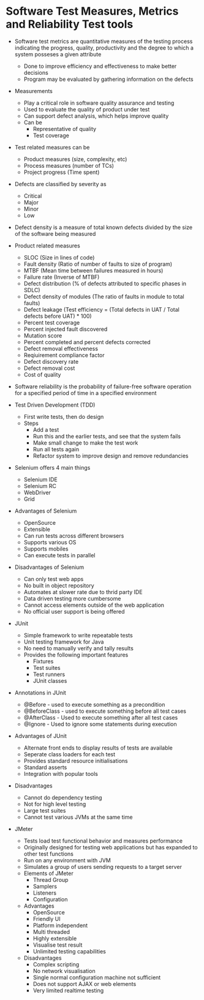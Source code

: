 # Software Test Measures, Metrics and Reliability Test tools

- Software test metrics are quantitative measures of the testing process indicating the progress, quality, productivity and the degree to which a system posseses a given attribute
  - Done to improve efficiency and effectiveness to make better decisions
  - Program may be evaluated by gathering information on the defects

- Measurements
  - Play a critical role in software quality assurance and testing
  - Used to evaluate the quality of product under test
  - Can support defect analysis, which helps improve quality
  - Can be 
    - Representative of quality
    - Test coverage

- Test related measures can be
  - Product measures (size, complexity, etc)
  - Process measures (number of TCs)
  - Project progress (Time spent)

- Defects are classified by severity as
  - Critical
  - Major
  - Minor
  - Low

- Defect density is a measure of total known defects divided by the size of the software being measured

- Product related measures
  - SLOC (Size in lines of code)
  - Fault density (Ratio of number of faults to size of program)
  - MTBF (Mean time between failures measured in hours)
  - Failure rate (Inverse of MTBF)
  - Defect distribution (% of defects attributed to specific phases in SDLC)
  - Defect density of modules (The ratio of faults in module to total faults)
  - Defect leakage (Test efficiency = (Total defects in UAT / Total defects before UAT) * 100)
  - Percent test coverage
  - Percent injected fault discovered
  - Mutation score
  - Percent completed and percent defects corrected
  - Defect removal effectiveness
  - Reqiuirement compliance factor
  - Defect discovery rate
  - Defect removal cost
  - Cost of quality

- Software reliability is the probability of failure-free software operation for a specified period of time in a specified environment

- Test Driven Development (TDD)
  - First write tests, then do design
  - Steps
    - Add a test
    - Run this and the earlier tests, and see that the system fails
    - Make small change to make the test work
    - Run all tests again
    - Refactor system to improve design and remove redundancies

- Selenium offers 4 main things
  - Selenium IDE
  - Selenium RC
  - WebDriver
  - Grid

- Advantages of Selenium
  - OpenSource
  - Extensible
  - Can run tests across different browsers
  - Supports various OS
  - Supports mobiles
  - Can execute tests in parallel

- Disadvantages of Selenium
  - Can only test web apps
  - No built in object repository
  - Automates at slower rate due to thrid party IDE
  - Data driven testing more cumbersome
  - Cannot access elements outside of the web application
  - No official user support is being offered

- JUnit
  - Simple framework to write repeatable tests
  - Unit testing framework for Java
  - No need to manually verify and tally results
  - Provides the following important features
    - Fixtures
    - Test suites
    - Test runners
    - JUnit classes

- Annotations in JUnit
  - @Before - used to execute something as a precondition
  - @BeforeClass - used to execute something before all test cases
  - @AfterClass - Used to execute something after all test cases
  - @Ignore - Used to ignore some statements during execution

- Advantages of JUnit
  - Alternate front ends to display results of tests are available
  - Seperate class loaders for each test
  - Provides standard resource initialisations
  - Standard asserts
  - Integration with popular tools

- Disadvantages
  - Cannot do dependency testing
  - Not for high level testing
  - Large test suites
  - Cannot test various JVMs at the same time

- JMeter
  - Tests load test functional behavior and measures performance
  - Originally designed for testing web applications but has expanded to other test functions
  - Run on any environment with JVM
  - Simulates a group of users sending requests to a target server
  - Elements of JMeter
    - Thread Group
    - Samplers
    - Listeners
    - Configuration
  - Advantages
    - OpenSource
    - Friendly UI
    - Platform independent
    - Multi threaded
    - Highly extensible
    - Visualise test result
    - Unlimited testing capabilities
  - Disadvantages
    - Complex scripting
    - No network visualisation
    - Single normal configuration machine not sufficient
    - Does not support AJAX or web elements
    - Very limited realtime testing